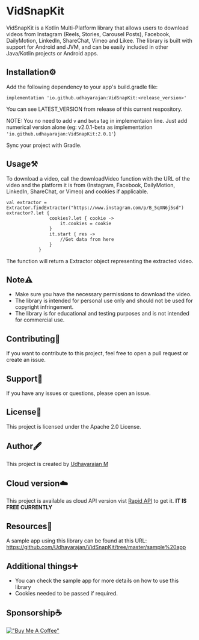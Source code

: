 # VidSnapKit
VidSnapKit is a Kotlin Multi-Platform library that allows users to download videos from Instagram (Reels, Stories, Carousel Posts), Facebook, DailyMotion, LinkedIn, ShareChat, Vimeo and Likee. The library is built with support for Android and JVM, and can be easily included in other Java/Kotlin projects or Android apps.

## Installation⚙️
Add the following dependency to your app's build.gradle file:


    implementation 'io.github.udhayarajan:VidSnapKit:<release_version>'

You can see LATEST_VERSION from release of this current respository.

NOTE: You no need to add `v` and `beta` tag in implementaion line. Just add numerical version alone (eg: v2.0.1-beta as implementation `'io.github.udhayarajan:VidSnapKit:2.0.1'`)

Sync your project with Gradle.


## Usage⚒️
To download a video, call the downloadVideo function with the URL of the video and the platform it is from (Instagram, Facebook, DailyMotion, LinkedIn, ShareChat, or Vimeo) and cookies if applicable.


    val extractor = Extractor.findExtractor("https://www.instagram.com/p/B_5qXN6j5sd")
    extractor?.let {
                    cookies?.let { cookie ->
                        it.cookies = cookie
                    }
                    it.start { res ->
                        //Get data from here
                    }
                }
The function will return a Extractor object representing the extracted video.

## Note⚠️
- Make sure you have the necessary permissions to download the video.
- The library is intended for personal use only and should not be used for copyright infringement.
- The library is for educational and testing purposes and is not intended for commercial use.

## Contributing🤝
If you want to contribute to this project, feel free to open a pull request or create an issue.

## Support🔁
If you have any issues or questions, please open an issue.

## License📝
This project is licensed under the Apache 2.0 License.

## Author🖋️
This project is created by [Udhayarajan M](https://linktr.ee/udhayarajan_m)

## Cloud version☁️
This project is available as cloud API version vist [Rapid API](https://rapidapi.com/mudhayarajan2013/api/vidsnap) to get it. **IT IS FREE CURRENTLY**

## Resources📲
A sample app using this library can be found at this URL: https://github.com/Udhayarajan/VidSnapKit/tree/master/sample%20app

## Additional things➕
- You can check the sample app for more details on how to use this library
- Cookies needed to be passed if required.

## Sponsorship☕
[!["Buy Me A Coffee"](https://img.buymeacoffee.com/button-api/?text=Buy%20me%20a%20coffee&emoji=&slug=udhayarajan&button_colour=5F7FFF&font_colour=ffffff&font_family=Cookie&outline_colour=000000&coffee_colour=FFDD00)](https://www.buymeacoffee.com/udhayarajan)


